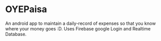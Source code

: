 # OYEPaisa

An android app to maintain a daily-record of expenses so that you know where your money goes :D.
Uses Firebase google Login and Realtime Database.
